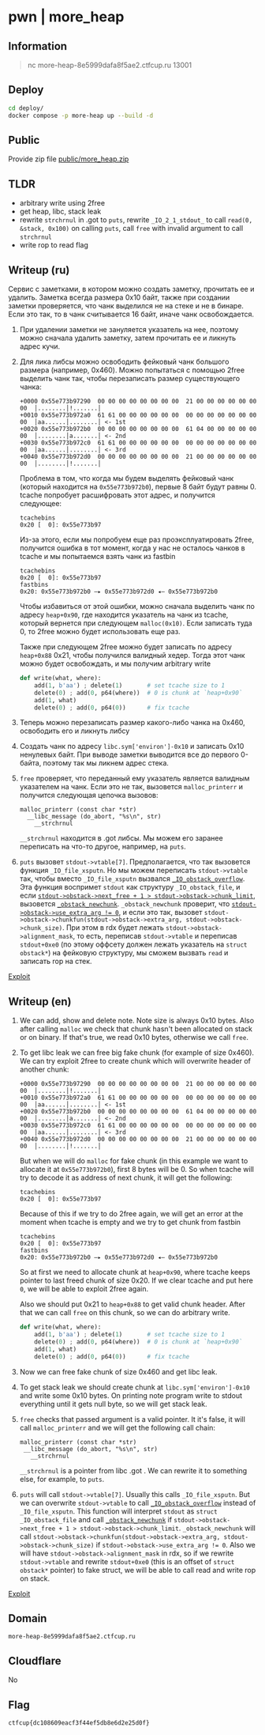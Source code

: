 # pwn | more_heap

## Information

> nc more-heap-8e5999dafa8f5ae2.ctfcup.ru 13001

## Deploy

```sh
cd deploy/
docker compose -p more-heap up --build -d
```

## Public

Provide zip file [public/more_heap.zip](./public/more_heap.zip)

## TLDR

- arbitrary write using 2free
- get heap, libc, stack leak
- rewrite `strchrnul` in .got to `puts`, rewrite `_IO_2_1_stdout_` to call `read(0, &stack, 0x100)` on calling `puts`, call `free` with invalid argument to call `strchrnul`
- write rop to read flag

## Writeup (ru)

Сервис с заметками, в котором можно создать заметку, прочитать ее и удалить. Заметка всегда размера 0x10 байт, также при создании заметки проверяется, что чанк выделился не на стеке и не в бинаре. Если это так, то в чанк считывается 16 байт, иначе чанк освобождается. 

1. При удалении заметки не зануляется указатель на нее, поэтому можно сначала удалить заметку, затем прочитать ее и ликнуть адрес кучи.
2. Для лика либсы можно освободить фейковый чанк большого размера (например, 0x460). Можно попытаться с помощью 2free выделить чанк так, чтобы перезаписать размер существующего чанка:
    ```
    +0000 0x55e773b97290  00 00 00 00 00 00 00 00  21 00 00 00 00 00 00 00  │........│!.......│
    +0010 0x55e773b972a0  61 61 00 00 00 00 00 00  00 00 00 00 00 00 00 00  │aa......│........│ <- 1st
    +0020 0x55e773b972b0  00 00 00 00 00 00 00 00  61 04 00 00 00 00 00 00  │........│a.......│ <- 2nd
    +0030 0x55e773b972c0  61 61 00 00 00 00 00 00  00 00 00 00 00 00 00 00  │aa......│........│ <- 3rd
    +0040 0x55e773b972d0  00 00 00 00 00 00 00 00  21 00 00 00 00 00 00 00  │........│!.......│
    ```
    Проблема в том, что когда мы будем выделять фейковый чанк (который находится на `0x55e773b972b0`), первые 8 байт будут равны 0. tcache попробует расшифровать этот адрес, и получится следующее:
    ```
    tcachebins
    0x20 [  0]: 0x55e773b97
    ```
    Из-за этого, если мы попробуем еще раз проэксплуатировать 2free, получится ошибка в тот момент, когда у нас не осталось чанков в tcache и мы попытаемся взять чанк из fastbin
    ```
    tcachebins
    0x20 [  0]: 0x55e773b97
    fastbins
    0x20: 0x55e773b972b0 —▸ 0x55e773b972d0 ◂— 0x55e773b972b0
    ```
    Чтобы избавиться от этой ошибки, можно сначала выделить чанк по адресу `heap+0x90`, где находится указатель на чанк из tcache, который вернется при следующем `malloc(0x10)`. Если записать туда 0, то 2free можно будет использовать еще раз.

    Также при следующем 2free можно будет записать по адресу `heap+0x88` 0x21, чтобы получился валидный хедер. Тогда этот чанк можно будет освобождать, и мы получим arbitrary write
    ```py
    def write(what, where):
        add(1, b'aa') ; delete(1)       # set tcache size to 1
        delete(0) ; add(0, p64(where))  # 0 is chunk at `heap+0x90`
        add(1, what)
        delete(0) ; add(0, p64(0))      # fix tcache
    ```
3. Теперь можно перезаписать размер какого-либо чанка на 0x460, освободить его и ликнуть либсу
4. Создать чанк по адресу `libc.sym['environ']-0x10` и записать 0x10 ненулевых байт. При выводе заметки выводится все до первого 0-байта, поэтому так мы ликнем адрес стека.
5. `free` проверяет, что переданный ему указатель является валидным указателем на чанк. Если это не так, вызовется `malloc_printerr` и получится следующая цепочка вызовов:
   ```
   malloc_printerr (const char *str)
     __libc_message (do_abort, "%s\n", str)
       __strchrnul
   ```
   `__strchrnul` находится в .got либсы. Мы можем его заранее переписать на что-то другое, например, на `puts`. 
6. `puts` вызовет `stdout->vtable[7]`. Предполагается, что так вызовется функция `_IO_file_xsputn`. Но мы можем переписать `stdout->vtable` так, чтобы вместо `_IO_file_xsputn` вызвался [`_IO_obstack_overflow`](https://elixir.bootlin.com/glibc/glibc-2.35/source/libio/obprintf.c#L39). Эта функция воспримет `stdout` как структуру `_IO_obstack_file`, и если [`stdout->obstack->next_free + 1 > stdout->obstack->chunk_limit`](https://elixir.bootlin.com/glibc/glibc-2.35/source/malloc/obstack.h#L317), вызовется [`_obstack_newchunk`](https://elixir.bootlin.com/glibc/glibc-2.35/source/malloc/obstack.c#L245). `_obstack_newchunk` проверит, что [`stdout->obstack->use_extra_arg != 0`](https://elixir.bootlin.com/glibc/glibc-2.35/source/malloc/obstack.c#L121), и если это так, вызовет `stdout->obstack->chunkfun(stdout->obstack->extra_arg, stdout->obstack->chunk_size)`. При этом в rdx будет лежать `stdout->obstack->alignment_mask`, то есть, переписав `stdout->vtable` и переписав `stdout+0xe0` (по этому оффсету должен лежать указатель на `struct obstack*`) на фейковую структуру, мы сможем вызвать `read` и записать rop на стек.

[Exploit](./solve/sploit.py)

## Writeup (en)

1. We can add, show and delete note. Note size is always 0x10 bytes. Also after calling `malloc` we check that chunk hasn't been allocated on stack or on binary. If that's true, we read 0x10 bytes, otherwise we call `free`.
2. To get libc leak we can free big fake chunk (for example of size 0x460). We can try exploit 2free to create chunk which will overwrite header of another chunk:
    ```
    +0000 0x55e773b97290  00 00 00 00 00 00 00 00  21 00 00 00 00 00 00 00  │........│!.......│
    +0010 0x55e773b972a0  61 61 00 00 00 00 00 00  00 00 00 00 00 00 00 00  │aa......│........│ <- 1st
    +0020 0x55e773b972b0  00 00 00 00 00 00 00 00  61 04 00 00 00 00 00 00  │........│a.......│ <- 2nd
    +0030 0x55e773b972c0  61 61 00 00 00 00 00 00  00 00 00 00 00 00 00 00  │aa......│........│ <- 3rd
    +0040 0x55e773b972d0  00 00 00 00 00 00 00 00  21 00 00 00 00 00 00 00  │........│!.......│
    ```
    But when we will do `malloc` for fake chunk (in this example we want to allocate it at `0x55e773b972b0`), first 8 bytes will be 0. So when tcache will try to decode it as address of next chunk, it will get the following:
    ```
    tcachebins
    0x20 [  0]: 0x55e773b97
    ```
    Because of this if we try to do 2free again, we will get an error at the moment when tcache is empty and we try to get chunk from fastbin
    ```
    tcachebins
    0x20 [  0]: 0x55e773b97
    fastbins
    0x20: 0x55e773b972b0 —▸ 0x55e773b972d0 ◂— 0x55e773b972b0
    ```
    So at first we need to allocate chunk at `heap+0x90`, where tcache keeps pointer to last freed chunk of size 0x20. If we clear tcache and put here `0`, we will be able to exploit 2free again.

    Also we should put 0x21 to `heap+0x88` to get valid chunk header. After that we can call `free` on this chunk, so we can do arbitrary write.
    ```py
    def write(what, where):
        add(1, b'aa') ; delete(1)       # set tcache size to 1
        delete(0) ; add(0, p64(where))  # 0 is chunk at `heap+0x90`
        add(1, what)
        delete(0) ; add(0, p64(0))      # fix tcache
    ```
3. Now we can free fake chunk of size 0x460 and get libc leak.
4. To get stack leak we should create chunk at `libc.sym['environ']-0x10` and write some 0x10 bytes. On printing note program write to stdout everything until it gets null byte, so we will get stack leak.
5. `free` checks that passed argument is a valid pointer. It it's false, it will call `malloc_printerr` and we will get the following call chain:
    ```
   malloc_printerr (const char *str)
     __libc_message (do_abort, "%s\n", str)
       __strchrnul
    ```
    `__strchrnul` is a pointer from libc .got . We can rewrite it to something else, for example, to `puts`.
6. `puts` will call `stdout->vtable[7]`. Usually this calls `_IO_file_xsputn`. But we can overwrite `stdout->vtable` to call [`_IO_obstack_overflow`](https://elixir.bootlin.com/glibc/glibc-2.35/source/libio/obprintf.c#L39) instead of `_IO_file_xsputn`. This function will interpret `stdout` as `struct _IO_obstack_file` and call [`_obstack_newchunk`](https://elixir.bootlin.com/glibc/glibc-2.35/source/malloc/obstack.c#L245) if `stdout->obstack->next_free + 1 > stdout->obstack->chunk_limit`. `_obstack_newchunk` will call `stdout->obstack->chunkfun(stdout->obstack->extra_arg, stdout->obstack->chunk_size)` if `stdout->obstack->use_extra_arg != 0`. Also we will have `stdout->obstack->alignment_mask` in rdx, so if we rewrite `stdout->vtable` and rewrite `stdout+0xe0` (this is an offset of `struct obstack*` pointer) to fake struct, we will be able to call read and write rop on stack.

[Exploit](./solve/sploit.py)

## Domain

```
more-heap-8e5999dafa8f5ae2.ctfcup.ru
```

## Cloudflare

No

## Flag

```
ctfcup{dc108609eacf3f44ef5db8e6d2e25d0f}
```
